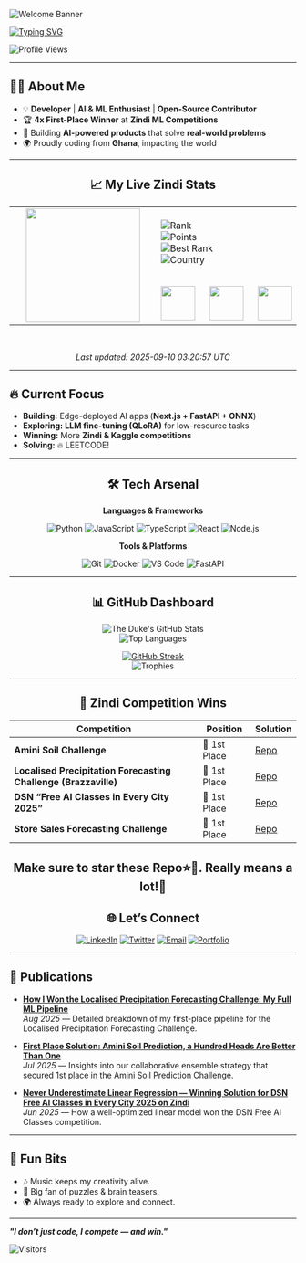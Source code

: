<!-- HERO SECTION -->

![Welcome Banner](https://capsule-render.vercel.app/api?type=waving&color=0:6a11cb,100:2575fc&height=200&section=header&text=Hey!%20I'm%20CodeJoe!&fontSize=45&fontAlignY=35&desc=Developer%20|%20ML%20Engineer%20|%20Zindi%20Competition%20Champion&descSize=20&descAlignY=55&fontColor=FFFFFF)

<!-- TYPING INTRO -->

[![Typing SVG](https://readme-typing-svg.demolab.com?font=Poppins&weight=600&size=28&duration=2500&pause=800&color=FF00FF&background=0D111700&center=true&vCenter=true&width=700&lines=👨‍💻+Developer;🤖+Machine+Learning+Engineer;🏆+1st+Place+Zindi+Competition+Winner;🌍+Open+Source+Contributor)](https://git.io/typing-svg)

![Profile Views](https://komarev.com/ghpvc/?username=codejoetheduke&color=blueviolet&style=for-the-badge)

---

## 👨‍💻 About Me

- 💡 **Developer** | **AI & ML Enthusiast** | **Open-Source Contributor**
- 🏆 **4x First-Place Winner** at **Zindi ML Competitions**
- 🚀 Building **AI-powered products** that solve **real-world problems**
- 🌍 Proudly coding from **Ghana**, impacting the world

---

<!--ZINDI_STATS_START-->

<div align="center">

## 📈 My Live Zindi Stats

<table>
<tr>
<td width="250" align="center">
  <img src="https://zindi-public-release.s3.eu-west-2.amazonaws.com/uploads/user/avatar/84824/w400_c7c90e38-dd6c-4cbc-9e53-cbe9f1631f51.jpg" width="200"/>
</td>
<td>

![Rank](https://img.shields.io/badge/🏆%20Rank-10-blueviolet?style=for-the-badge)<br>
![Points](https://img.shields.io/badge/⭐%20Points-13734-ff69b4?style=for-the-badge)<br>
![Best Rank](https://img.shields.io/badge/🥇%20Best%20Rank-10-brightgreen?style=for-the-badge)<br>
![Country](https://img.shields.io/badge/🌍%20Country-Ghana-orange?style=for-the-badge)<br><br>

<!-- 🏅 Medals -->
<div style="display:flex;justify-content:center;gap:25px;margin-top:15px;">
  <img src="https://img.shields.io/badge/🥇%20Gold-11-FFD700?style=for-the-badge" height="60"/>
  <img src="https://img.shields.io/badge/🥈%20Silver-5-C0C0C0?style=for-the-badge" height="60"/>
  <img src="https://img.shields.io/badge/🥉%20Bronze-6-CD7F32?style=for-the-badge" height="60"/>
</div>

</td>
</tr>
</table>

<br>

_Last updated: 2025-09-10 03:20:57 UTC_

</div>

<!--ZINDI_STATS_END-->

---

## 🔥 Current Focus

- **Building:** Edge-deployed AI apps (**Next.js + FastAPI + ONNX**)
- **Exploring:** **LLM fine-tuning (QLoRA)** for low-resource tasks
- **Winning:** More **Zindi & Kaggle competitions**
- **Solving:** 🔥 LEETCODE!

---

<div align="center">

## 🛠️ Tech Arsenal

**Languages & Frameworks**

![Python](https://img.shields.io/badge/Python-3776AB?style=for-the-badge&logo=python&logoColor=white)
![JavaScript](https://img.shields.io/badge/JavaScript-F7B93E?style=for-the-badge&logo=javascript&logoColor=black)
![TypeScript](https://img.shields.io/badge/TypeScript-007ACC?style=for-the-badge&logo=typescript&logoColor=white)
![React](https://img.shields.io/badge/React-61DAFB?style=for-the-badge&logo=react&logoColor=black)
![Node.js](https://img.shields.io/badge/Node.js-339933?style=for-the-badge&logo=node.js&logoColor=white)

**Tools & Platforms**

![Git](https://img.shields.io/badge/Git-F05032?style=for-the-badge&logo=git&logoColor=white)
![Docker](https://img.shields.io/badge/Docker-2496ED?style=for-the-badge&logo=docker&logoColor=white)
![VS Code](https://img.shields.io/badge/VS%20Code-007ACC?style=for-the-badge&logo=visual-studio-code&logoColor=white)
![FastAPI](https://img.shields.io/badge/FastAPI-009688?style=for-the-badge&logo=fastapi&logoColor=white)

---

## 📊 GitHub Dashboard

![The Duke's GitHub Stats](https://github-readme-stats.vercel.app/api?username=codejoetheduke&show_icons=true&theme=tokyonight)  
![Top Languages](https://github-readme-stats.vercel.app/api/top-langs/?username=codejoetheduke&layout=compact&theme=tokyonight)

[![GitHub Streak](https://streak-stats.demolab.com?user=codejoetheduke&theme=tokyonight&hide_border=true)](https://git.io/streak-stats)  
![Trophies](https://github-profile-trophy.vercel.app/?username=codejoetheduke&theme=tokyonight&row=1&column=6)

</div>

---

<div align="center">
 
 ## 🥇 Zindi Competition Wins

| Competition                                                     | Position     | Solution                                                                                                                   |
| --------------------------------------------------------------- | ------------ | -------------------------------------------------------------------------------------------------------------------------- |
| **Amini Soil Challenge**                                        | 🥇 1st Place | [Repo](https://github.com/codejoetheduke/First-Place-Solution-Amini-Soil-Challenge)                                        |
| **Localised Precipitation Forecasting Challenge (Brazzaville)** | 🥇 1st Place | [Repo](https://github.com/codejoetheduke/First-Place-Solution-Localised-Precipitation-Forecasting-in-Brazzaville-Using-AI) |
| **DSN “Free AI Classes in Every City 2025”**                    | 🥇 1st Place | [Repo](https://github.com/codejoetheduke/First-Place-Solution-DSN-Free-AI-Classes)                                         |
| **Store Sales Forecasting Challenge**                           | 🥇 1st Place | [Repo](https://github.com/codejoetheduke/First-Place-Solution-Store-Sales-Challenges)                                      |

## Make sure to star these Repo⭐🤝. Really means a lot!🙏

## 🌐 Let’s Connect

[![LinkedIn](https://img.shields.io/badge/LinkedIn-0077B5?style=for-the-badge&logo=linkedin&logoColor=white)](https://linkedin.com/in/duke-kongo-556a4b238)
[![Twitter](https://img.shields.io/badge/Twitter-1DA1F2?style=for-the-badge&logo=twitter&logoColor=white)](https://X.com/CodeJoeTheDuke)
[![Email](https://img.shields.io/badge/Email-D14836?style=for-the-badge&logo=gmail&logoColor=white)](mailto:dukekongo16@gmail.com)
[![Portfolio](https://img.shields.io/badge/Portfolio-000?style=for-the-badge&logo=firefox-browser&logoColor=white)](https://thedukesportfolio.vercel.app)

---

</div>

## 📰 Publications

- **[How I Won the Localised Precipitation Forecasting Challenge: My Full ML Pipeline](https://medium.com/@dukekongo16/how-i-won-the-localised-precipitationforecasting-challenge-my-full-ml-pipeline-b28f551f43ee)**  
  _Aug 2025_ — Detailed breakdown of my first-place pipeline for the Localised Precipitation Forecasting Challenge.

- **[First Place Solution: Amini Soil Prediction, a Hundred Heads Are Better Than One](https://zindi.africa/learn/first-place-solution-amini-soil-prediction-a-hundred-headsare-better-than-one)**  
  _Jul 2025_ — Insights into our collaborative ensemble strategy that secured 1st place in the Amini Soil Prediction Challenge.

- **[Never Underestimate Linear Regression — Winning Solution for DSN Free AI Classes in Every City 2025 on Zindi](https://medium.com/@dukekongo16/never-underestimate-linear-regression-winningsolution-for-dsn-free-ai-classes-in-every-city-1fcfdbc253ec)**  
  _Jun 2025_ — How a well-optimized linear model won the DSN Free AI Classes competition.

---

## 🎸 Fun Bits

- 🎶 Music keeps my creativity alive.
- 🧩 Big fan of puzzles & brain teasers.
- 🌍 Always ready to explore and connect.

---

**_"I don’t just code, I compete — and win."_**

![Visitors](https://api.visitorbadge.io/api/visitors?path=codejoetheduke&label=VISITORS&countColor=%23ba68c8)
